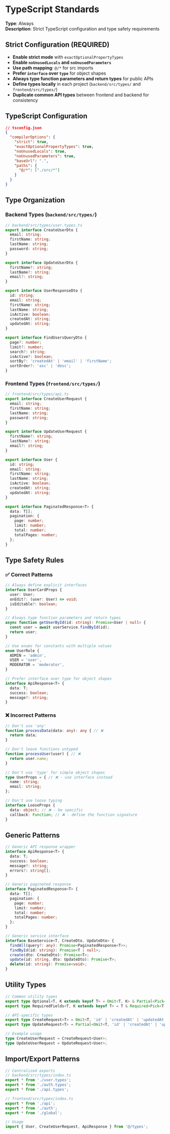 # TypeScript Standards

**Type**: Always  
**Description**: Strict TypeScript configuration and type safety requirements

## Strict Configuration (REQUIRED)

- **Enable strict mode** with `exactOptionalPropertyTypes`
- **Enable `noUnusedLocals` and `noUnusedParameters`**
- **Use path mapping**: `@/*` for src imports
- **Prefer `interface` over `type`** for object shapes
- **Always type function parameters and return types** for public APIs
- **Define types locally** in each project (`backend/src/types/` and `frontend/src/types/`)
- **Duplicate common API types** between frontend and backend for consistency

## TypeScript Configuration

```json
// tsconfig.json
{
  "compilerOptions": {
    "strict": true,
    "exactOptionalPropertyTypes": true,
    "noUnusedLocals": true,
    "noUnusedParameters": true,
    "baseUrl": ".",
    "paths": {
      "@/*": ["./src/*"]
    }
  }
}
```

## Type Organization

### Backend Types (`backend/src/types/`)

```typescript
// backend/src/types/user.types.ts
export interface CreateUserDto {
  email: string;
  firstName: string;
  lastName: string;
  password: string;
}

export interface UpdateUserDto {
  firstName?: string;
  lastName?: string;
  email?: string;
}

export interface UserResponseDto {
  id: string;
  email: string;
  firstName: string;
  lastName: string;
  isActive: boolean;
  createdAt: string;
  updatedAt: string;
}

export interface FindUsersQueryDto {
  page?: number;
  limit?: number;
  search?: string;
  isActive?: boolean;
  sortBy?: 'createdAt' | 'email' | 'firstName';
  sortOrder?: 'asc' | 'desc';
}
```

### Frontend Types (`frontend/src/types/`)

```typescript
// frontend/src/types/api.ts
export interface CreateUserRequest {
  email: string;
  firstName: string;
  lastName: string;
  password: string;
}

export interface UpdateUserRequest {
  firstName?: string;
  lastName?: string;
  email?: string;
}

export interface User {
  id: string;
  email: string;
  firstName: string;
  lastName: string;
  isActive: boolean;
  createdAt: string;
  updatedAt: string;
}

export interface PaginatedResponse<T> {
  data: T[];
  pagination: {
    page: number;
    limit: number;
    total: number;
    totalPages: number;
  };
}
```

## Type Safety Rules

### ✅ Correct Patterns

```typescript
// Always define explicit interfaces
interface UserCardProps {
  user: User;
  onEdit?: (user: User) => void;
  isEditable?: boolean;
}

// Always type function parameters and return types
async function getUserById(id: string): Promise<User | null> {
  const user = await userService.findById(id);
  return user;
}

// Use enums for constants with multiple values
enum UserRole {
  ADMIN = 'admin',
  USER = 'user',
  MODERATOR = 'moderator',
}

// Prefer interface over type for object shapes
interface ApiResponse<T> {
  data: T;
  success: boolean;
  message?: string;
}
```

### ❌ Incorrect Patterns

```typescript
// Don't use 'any'
function processData(data: any): any { // ❌
  return data;
}

// Don't leave functions untyped
function processUser(user) { // ❌
  return user.name;
}

// Don't use 'type' for simple object shapes
type UserProps = { // ❌ - use interface instead
  name: string;
  email: string;
};

// Don't use loose typing
interface LooseProps {
  data: object; // ❌ - be specific
  callback: Function; // ❌ - define the function signature
}
```

## Generic Patterns

```typescript
// Generic API response wrapper
interface ApiResponse<T> {
  data: T;
  success: boolean;
  message?: string;
  errors?: string[];
}

// Generic paginated response
interface PaginatedResponse<T> {
  data: T[];
  pagination: {
    page: number;
    limit: number;
    total: number;
    totalPages: number;
  };
}

// Generic service interface
interface BaseService<T, CreateDto, UpdateDto> {
  findAll(query?: any): Promise<PaginatedResponse<T>>;
  findById(id: string): Promise<T | null>;
  create(dto: CreateDto): Promise<T>;
  update(id: string, dto: UpdateDto): Promise<T>;
  delete(id: string): Promise<void>;
}
```

## Utility Types

```typescript
// Common utility types
export type Optional<T, K extends keyof T> = Omit<T, K> & Partial<Pick<T, K>>;
export type RequiredFields<T, K extends keyof T> = T & Required<Pick<T, K>>;

// API-specific types
export type CreateRequest<T> = Omit<T, 'id' | 'createdAt' | 'updatedAt'>;
export type UpdateRequest<T> = Partial<Omit<T, 'id' | 'createdAt' | 'updatedAt'>>;

// Example usage
type CreateUserRequest = CreateRequest<User>;
type UpdateUserRequest = UpdateRequest<User>;
```

## Import/Export Patterns

```typescript
// Centralized exports
// backend/src/types/index.ts
export * from './user.types';
export * from './auth.types';
export * from './api.types';

// frontend/src/types/index.ts
export * from './api';
export * from './auth';
export * from './global';

// Usage
import { User, CreateUserRequest, ApiResponse } from '@/types';
```
